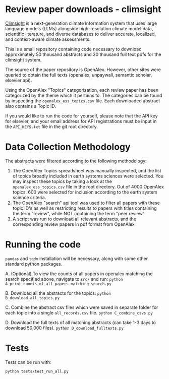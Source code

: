 # Review paper downloads - climsight

[Climsight](https://github.com/CliDyn/climsight) is a next-generation climate information system that uses large language models (LLMs) alongside high-resolution climate model data, scientific literature, and diverse databases to deliver accurate, localized, and context-aware climate assessments. 

This is a small repository containing code necessary to download approximately 50 thousand abstracts and 30 thousand full text pdfs for the climsight system.

The source of the paper repository is OpenAlex. However, other sites were queried to obtain the full texts (openalex, unpaywall, semantic scholar, elsevier api).

Using the OpenAlex "Topics" categorization, each review paper has been categorized by the theme which it pertains to. The categories can be found by inspecting the `openalex_ess_topics.csv` file. Each downloaded abstract also contains a Topic ID.

If you would like to run the code for yourself, please note that the API key for elsevier, and your email address for API registrations must be input in the `API_KEYS.txt` file in the git root directory.


# Data Collection Methodology
The abstracts were filtered according to the following methodology:

1. The OpenAlex Topics spreadsheet was manually inspected, and the list of topics broadly included in earth systems sciences were selected. You may inspect these topics by taking a look at the `openalex_ess_topics.csv` file in the root directory. Out of 4000 OpenAlex topics, 600 were selected for inclusion according to the earth system science criteria.
2. The OpenAlex "search" api tool was used to filter all papers with these topic ID's as well as restricting results to papers with titles containing the term "review", while NOT containing the term "peer review".
3. A script was run to download all relevant abstracts, and the corresponding review papers in pdf format from OpenAlex

# Running the code

`pandas` and `tqdm` installation will be necessary, along with some other standard python packages.

A. (Optional) To view the counts of all papers in openalex matching the search specified above, navigate to `src/` and run:
	```
	python A_print_counts_of_all_papers_matching_search.py
	```

B. Download all the abstracts for the topics.
	```
	python B_download_all_topics.py
	```

C. Combine the abstract csv files which were saved in separate folder for each topic into a single `all_records.csv` file.
	```
	python C_combine_csvs.py
	```

D. Download the full texts of all matching abstracts (can take 1-3 days to download 50,000 files).
	```
	python D_download_fulltexts.py
	```


# Tests

Tests can be run with:
```
python tests/test_run_all.py
```